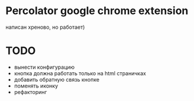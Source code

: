 # Percolator google chrome extension

написан хреново, но работает)

# TODO

* вынести конфигурацию
* кнопка должна работать только на html страничках
* добавить обратную связь кнопке
* поменять иконку
* рефакторинг
